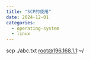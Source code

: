 ```yaml
---
title: "SCP的使用"
date: 2024-12-01
categories:
  - operating-system
  - linux
---
```



scp ./abc.txt root@196.168.1.1:~/
